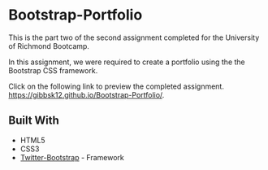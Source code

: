 # Bootstrap-Portfolio

This is the part two of the second assignment completed for the University of Richmond Bootcamp.

In this assignment, we were required to create a portfolio using the the Bootstrap CSS framework.

Click on the following link to preview the completed assignment.   
https://gibbsk12.github.io/Bootstrap-Portfolio/.
  
## Built With
* HTML5
* CSS3
* [Twitter-Bootstrap](http://getbootstrap.com/) - Framework




